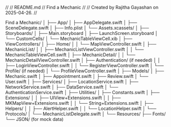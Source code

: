 //
//  README.md
//  Find a Mechanic
//
//  Created by Rajitha Gayashan on 2025-04-26.
//

Find a Mechanic/
│
├── App/
│   ├── AppDelegate.swift
│   ├── SceneDelegate.swift
│   ├── Info.plist
│   └── Assets.xcassets/
│
├── Storyboards/
│   ├── Main.storyboard
│   ├── LaunchScreen.storyboard
│   └── CustomCells/
│       └── MechanicTableViewCell.xib
│
├── ViewControllers/
│   ├── Home/
│   │   └── MapViewController.swift
│   ├── MechanicList/
│   │   ├── MechanicListViewController.swift
│   │   └── MechanicTableViewCell.swift
│   ├── MechanicDetail/
│   │   └── MechanicDetailViewController.swift
│   ├── Authentication/ (if needed)
│   │   ├── LoginViewController.swift
│   │   └── RegisterViewController.swift
│   └── Profile/ (if needed)
│       └── ProfileViewController.swift
│
├── Models/
│   ├── Mechanic.swift
│   ├── Appointment.swift
│   ├── Review.swift
│   └── User.swift
│
├── Services/
│   ├── LocationService.swift
│   ├── NetworkService.swift
│   ├── DataService.swift
│   └── AuthenticationService.swift
│
├── Utilities/
│   ├── Constants.swift
│   ├── Extensions/
│   │   ├── UIView+Extensions.swift
│   │   ├── MKMapView+Extensions.swift
│   │   └── String+Extensions.swift
│   ├── Helpers/
│   │   ├── AlertHelper.swift
│   │   └── LocationHelper.swift
│   └── Protocols/
│       └── MechanicListDelegate.swift
│
└── Resources/
    ├── Fonts/
    └── JSON/ (for mock data)
